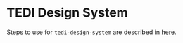 # TEDI Design System

Steps to use for `tedi-design-system` are described in [here](https://github.com/TEHIK-EE/tedi-design-system/wiki).
